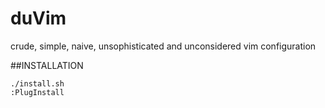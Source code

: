 # duVim
crude, simple, naive, unsophisticated and unconsidered vim configuration

##INSTALLATION
```
./install.sh
:PlugInstall
```
